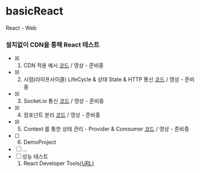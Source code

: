 # basicReact
React - Web

### 설치없이 CDN을 통해 React 테스트
- [x] 1. CDN 적용 예시 [코드](https://github.com/doyle-flutter/basicReact/tree/main/reactCdn) / 영상 - 준비중
- [x] 2. 시점(라이프사이클) LifeCycle & 상태 State & HTTP 통신 [코드](https://github.com/doyle-flutter/basicReact/tree/main/httpConnect) / 영상 - 준비중
- [x] 3. Socket.io 통신 [코드](https://github.com/doyle-flutter/basicReact/tree/main/socketIo) / 영상 - 준비중
- [x] 4. 컴포넌트 분리 [코드](https://github.com/doyle-flutter/basicReact/blob/main/detachComponent/react.html) / 영상 - 준비중
- [x] 5. Context 를 통한 상태 관리 - Provider & Comsumer [코드](https://github.com/doyle-flutter/basicReact/blob/main/contextState/react.html) / 영상 - 준비중
- [ ] 6. DemoProject 
- [ ] ...  
- [ ] 성능 테스트
  1. React Developer Tools[(URL)](https://chrome.google.com/webstore/detail/react-developer-tools/fmkadmapgofadopljbjfkapdkoienihi)
